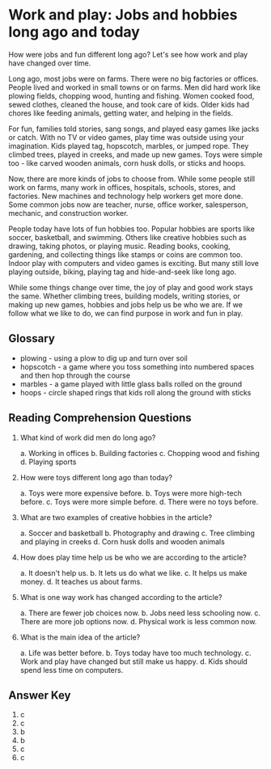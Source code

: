 # Work and play: Jobs and hobbies long ago and today

How were jobs and fun different long ago? Let's see how work and play have changed over time.

Long ago, most jobs were on farms. There were no big factories or offices. People lived and worked in small towns or on farms. Men did hard work like plowing fields, chopping wood, hunting and fishing. Women cooked food, sewed clothes, cleaned the house, and took care of kids. Older kids had chores like feeding animals, getting water, and helping in the fields.

For fun, families told stories, sang songs, and played easy games like jacks or catch. With no TV or video games, play time was outside using your imagination. Kids played tag, hopscotch, marbles, or jumped rope. They climbed trees, played in creeks, and made up new games. Toys were simple too - like carved wooden animals, corn husk dolls, or sticks and hoops.

Now, there are more kinds of jobs to choose from. While some people still work on farms, many work in offices, hospitals, schools, stores, and factories. New machines and technology help workers get more done. Some common jobs now are teacher, nurse, office worker, salesperson, mechanic, and construction worker.

People today have lots of fun hobbies too. Popular hobbies are sports like soccer, basketball, and swimming. Others like creative hobbies such as drawing, taking photos, or playing music. Reading books, cooking, gardening, and collecting things like stamps or coins are common too. Indoor play with computers and video games is exciting. But many still love playing outside, biking, playing tag and hide-and-seek like long ago.

While some things change over time, the joy of play and good work stays the same. Whether climbing trees, building models, writing stories, or making up new games, hobbies and jobs help us be who we are. If we follow what we like to do, we can find purpose in work and fun in play.

## Glossary

- plowing - using a plow to dig up and turn over soil
- hopscotch - a game where you toss something into numbered spaces and then hop through the course
- marbles - a game played with little glass balls rolled on the ground
- hoops - circle shaped rings that kids roll along the ground with sticks

## Reading Comprehension Questions

1. What kind of work did men do long ago?

   a. Working in offices
   b. Building factories
   c. Chopping wood and fishing
   d. Playing sports

2. How were toys different long ago than today?

   a. Toys were more expensive before.
   b. Toys were more high-tech before.
   c. Toys were more simple before.
   d. There were no toys before.

3. What are two examples of creative hobbies in the article?

   a. Soccer and basketball
   b. Photography and drawing
   c. Tree climbing and playing in creeks
   d. Corn husk dolls and wooden animals

4. How does play time help us be who we are according to the article?

   a. It doesn't help us.
   b. It lets us do what we like.
   c. It helps us make money.
   d. It teaches us about farms.

5. What is one way work has changed according to the article?

   a. There are fewer job choices now.
   b. Jobs need less schooling now.
   c. There are more job options now.
   d. Physical work is less common now.

6. What is the main idea of the article?

   a. Life was better before.
   b. Toys today have too much technology.
   c. Work and play have changed but still make us happy.
   d. Kids should spend less time on computers.

## Answer Key

1. c
2. c
3. b
4. b
5. c
6. c
